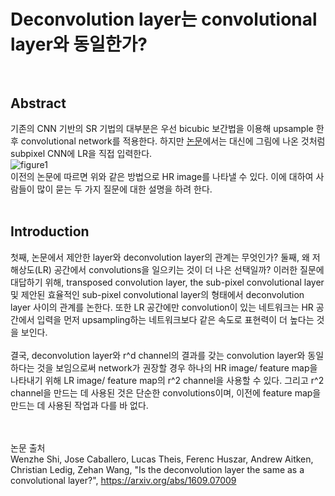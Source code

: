 # Deconvolution layer는 convolutional layer와 동일한가? <br><br>

## Abstract <br>
기존의 CNN 기반의 SR 기법의 대부분은 우선 bicubic 보간법을 이용해 upsample 한후 convolutional network를 적용한다. 하지만 <a href = "https://arxiv.org/abs/1609.05158"> 논문</a>에서는 대신에 그림에 나온 것처럼 subpixel CNN에 LR을 직접 입력한다. <br>
![figure1](https://user-images.githubusercontent.com/57740560/93749143-5c952a80-fc34-11ea-8062-63b468b769a4.png) <br>
이전의 논문에 따르면 위와 같은 방법으로 HR image를 나타낼 수 있다. 이에 대하여 사람들이 많이 묻는 두 가지 질문에 대한 설명을 하려 한다. <br><br>

## Introduction <br>
첫째, 논문에서 제안한 layer와 deconvolution layer의 관계는 무엇인가? 둘째, 왜 저해상도(LR) 공간에서 convolutions을 일으키는 것이 더 나은 선택일까? 이러한 질문에 대답하기 위해, transposed convolution layer, the sub-pixel convolutional layer 및 제안된 효율적인 sub-pixel convolutional layer의 형태에서 deconvolution layer 사이의 관계를 논한다. 또한 LR 공간에만 convolution이 있는 네트워크는 HR 공간에서 입력을 먼저 upsampling하는 네트워크보다 같은 속도로 표현력이 더 높다는 것을 보인다. <br><br>
결국, deconvolution layer와 r^d channel의 결과를 갖는 convolution layer와 동일하다는 것을 보임으로써 network가 권장할 경우 하나의 HR image/ feature map을 나타내기 위해 LR image/ feature map의 r^2 channel을 사용할 수 있다. 그리고 r^2 channel을 만드는 데 사용된 것은 단순한 convolutions이며, 이전에 feature map을 만드는 데 사용된 작업과 다를 바 없다. <br><br><br>


논문 출처 <br>
Wenzhe Shi, Jose Caballero, Lucas Theis, Ferenc Huszar, Andrew Aitken, Christian Ledig, Zehan Wang, "Is the deconvolution layer the same as a convolutional layer?", https://arxiv.org/abs/1609.07009

